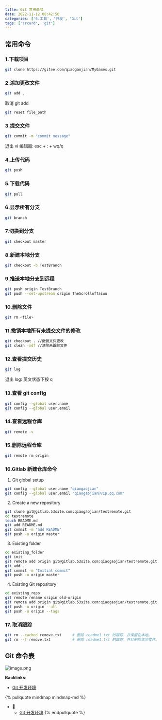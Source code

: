 ```yaml
---
title: Git 常用命令
date: 2022-11-12 00:42:56
categories: ['6.工具', '开发', 'Git']
tags: ['srcard', 'git']
---
```

  
  
## 常用命令

  
  
### 1.下载项目

```sh
git clone https://gitee.com/qiaogaojian/MyGames.git
```
  
  
### 2.添加更改文件

  
```sh
git add .
```
取消 git add
```sh
git reset file_path
```
<!--SR:!2025-08-02,395,250-->
  
  
### 3.提交文件

```sh
git commit -m "commit message"
```

退出 vi 编辑器: esc + : + wq/q
  
  
### 4.上传代码

```sh
git push
```
  
  
### 5.下载代码

```sh
git pull
```
  
  
### 6.显示所有分支

```sh
git branch
```
  
  
### 7.切换到分支

```sh
git checkout master
```
  
  
### 8.新建本地分支

```sh
git checkout -b TestBranch
```
  
  
### 9.推送本地分支到远程

```sh
git push origin TestBranch
git push --set-upstream origin TheScrollofTaiwu
```
  
  
### 10.删除文件

```sh
git rm <file>
```
  
  
### 11.撤销本地所有未提交文件的修改

```sh
git checkout . //撤销文件更改
git clean -xdf //清除未跟踪文件
```
  
  
### 12.查看提交历史

```sh
git log
```

退出 log: 英文状态下按 q
  
  
### 13.查看 git config

```sh
git config --global user.name
git config --global user.email
```
  
  
### 14.查看远程仓库

```sh
git remote -v
```
  
  
### 15.删除远程仓库

```sh
git remote rm origin
```
  
  
### 16.Gitlab 新建仓库命令

1. Git global setup

```sh
git config --global user.name "qiaogaojian"
git config --global user.email "qiaogaojian@vip.qq.com"
```

2. Create a new repository

```sh
git clone git@gitlab.53site.com:qiaogaojian/testremote.git
cd testremote
touch README.md
git add README.md
git commit -m "add README"
git push -u origin master
```

3. Existing folder

```sh
cd existing_folder
git init
git remote add origin git@gitlab.53site.com:qiaogaojian/testremote.git
git add .
git commit -m "Initial commit"
git push -u origin master
```

4. Existing Git repository

```sh
cd existing_repo
git remote rename origin old-origin
git remote add origin git@gitlab.53site.com:qiaogaojian/testremote.git
git push -u origin --all
git push -u origin --tags
```
  
  
### 17. 取消跟踪

```sh
git rm --cached remove.txt     # 删除 readme1.txt 的跟踪，并保留在本地。
git rm --f remove.txt          # 删除 readme1.txt 的跟踪，并且删除本地文件。
```
  
  
## Git 命令表

![image.png](https://upload-images.jianshu.io/upload_images/3947109-efdd076117d53040.png?imageMogr2/auto-orient/strip%7CimageView2/2/w/1240)


**Backlinks:**

- [Git 开发环境](../f0c93a8d6739520c6b5a3775c8dc5ae7b56c89cd)

{% pullquote mindmap mindmap-md %}
- 🔵
  - [Git 开发环境](../f0c93a8d6739520c6b5a3775c8dc5ae7b56c89cd)
{% endpullquote %}